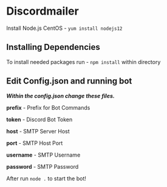 # Discordmailer

Install Node.js
CentOS - `yum install nodejs12`

## Installing Dependencies 
 
To install needed packages run - `npm install`  within directory

## Edit Config.json and running bot
***Within the config.json change these files.*** 

**prefix** - Prefix for Bot Commands

**token**  - Discord Bot Token 

**host** - SMTP Server Host 

**port** - SMTP Host Port

**username** - SMTP Username

**password** - SMTP Password 

After run `node .` to start the bot!

 
